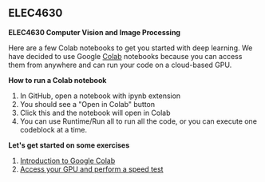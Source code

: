 ## ELEC4630
**ELEC4630 Computer Vision and Image Processing**

Here are a few Colab notebooks to get you started with deep learning.  We have decided to use Google [Colab](https://colab.research.google.com) notebooks because you can access them from anywhere and can run your code on a cloud-based GPU.  

**How to run a Colab notebook**

1. In GitHub, open a notebook with ipynb extension
2. You should see a "Open in Colab" button
3. Click this and the notebook will open in Colab
4. You can use Runtime/Run all to run all the code, or you can execute one codeblock at a time.

**Let's get started on some exercises**
1. [Introduction to Google Colab](https://colab.research.google.com/github/lovellbrian/ELEC4630/blob/master/Welcome_To_Colaboratory.ipynb)
2. [Access your GPU and perform a speed test](https://colab.research.google.com/github/lovellbrian/ELEC4630/blob/master/TensorFlow_with_GPU.ipynb)
